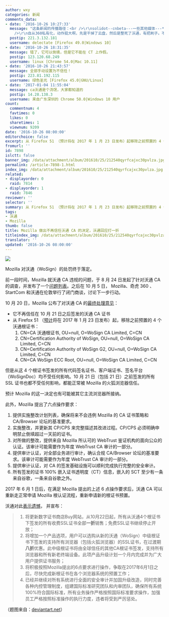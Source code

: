 ```yaml
---
author: wxy
categories: 新闻
comments_data:
- date: '2016-10-26 10:27:33'
  message: "这条新闻的传播路径：<br />\r\nsolidot--cnbeta---一些其他媒体---***---linuxcn。<br />\r\n<br
    />\r\n自从360私有化，动作挺大啊，先是干掉了云盘，然后是整死了沃通，有把刷子。不过mozilla这么折腾没有用，360有倒填时间大法（举例：当前时间2016-10-26，但是他写成10月21日以前签的整数，mozilla就不会取消信任）。对付流氓，你还真没招儿。"
  postip: 221.3.132.181
  username: delectate [Firefox 49.0|Windows 10]
- date: '2016-10-26 18:31:35'
  message: 错了，它可以倒填，但是它不能在 CT 上作假。
  postip: 123.120.68.249
  username: linux [Chrome 54.0|Mac 10.11]
- date: '2016-10-26 21:43:57'
  message: 全部手动设置为不信任！
  postip: 223.81.192.115
  username: 绿色圣光 [Firefox 45.0|GNU/Linux]
- date: '2017-01-04 11:55:04'
  message: ca沃通是个流氓，大家都知道的
  postip: 14.28.138.3
  username: 来自广东深圳的 Chrome 50.0|Windows 10 用户
count:
  commentnum: 4
  favtimes: 0
  likes: 0
  sharetimes: 1
  viewnum: 9209
date: '2016-10-26 08:00:00'
editorchoice: false
excerpt: 从 Firefox 51 （预计将在 2017 年 1 月 23 日发布）起移除之前预置的 4 个沃通根证书
fromurl: ''
id: 7898
islctt: false
banner_img: /data/attachment/album/201610/25/212540qyrfcajxc30pvlza.jpg
permalink: /article-7898-1.html
index_img: /data/attachment/album/201610/25/212540qyrfcajxc30pvlza.jpg
related:
- displayorder: 0
  raid: 7814
- displayorder: 1
  raid: 7846
reviewer: ''
selector: ''
summary: 从 Firefox 51 （预计将在 2017 年 1 月 23 日发布）起移除之前预置的 4 个沃通根证书
tags:
- 沃通
- Mozilla
thumb: false
title: Mozilla 做出不再信任沃通 CA 的决定，沃通回应打一折
titleindex_img: /data/attachment/album/201610/25/212540qyrfcajxc30pvlza.jpg
translator: ''
updated: '2016-10-26 08:00:00'
---
```


![](/data/attachment/album/201610/25/212540qyrfcajxc30pvlza.jpg)


Mozilla 对沃通（WoSign）的处罚终于落定。


前一段时间，Mozilla 就沃通 CA 违规的问题，于 8 月 24 日发起了针对沃通 CA 的调查，并发布了一个[问题列表](https://wiki.mozilla.org/CA:WoSign_Issues)。之后在 10 月 5 日， Mozilla、奇虎 360 、StartCom 和沃通在伦敦举行了闭门商谈，讨论下一步行动。


10 月 20 日，Mozilla 公布了对沃通 CA 的[最终处理意见](https://bugzilla.mozilla.org/show_bug.cgi?id=1311824)：


* 它不再信任在 10 月 21 日之后签发的沃通 CA 证书
* 从 Firefox 51 （[预计](https://wiki.mozilla.org/RapidRelease/Calendar)将在 2017 年 1 月 23 日发布）起，移除之前预置的 4 个沃通根证书：
	1. CN=CA 沃通根证书, OU=null, O=WoSign CA Limited, C=CN
	2. CN=Certification Authority of WoSign, OU=null, O=WoSign CA Limited, C=CN
	3. CN=Certification Authority of WoSign G2, OU=null, O=WoSign CA Limited, C=CN
	4. CN=CA WoSign ECC Root, OU=null, O=WoSign CA Limited, C=CN


但是从这 4 个根证书签发的所有代码签名证书、客户端证书、签名平台（WoSignDoc）均不受任何影响。10 月 21 日（包括 21 日）之前签发的所有 SSL 证书也都不受任何影响，都能正常被 Mozilla 的火狐浏览器信任。


预计 Mozilla 的这一决定也有可能被其它主流浏览器所接纳。


此外，Mozilla 提出了六点操作要求：


1. 提供实施整改计划列表，确保将来不会违例 Mozilla 的 CA 证书策略和 CA/Browser 论坛的基准要求。
2. 实施整改，并更新其 CP/CPS 来完整描述其改进过程。CP/CPS 必须明确申明禁止倒填超过一天前的证书。
3. 对所做的整改，提供来自 Mozilla 所认可的 WebTrust 鉴证机构的面向公众的认证。该审计可能需要作为年度 WebTrust CA 审计的一部分。
4. 提供审计认证，对全部业务进行审计，确认合规 CA/Browser 论坛的基准要求。该审计可能需要作为年度 WebTrust CA 审计的一部分。
5. 提供审计认证，对 CA 的签发基础设施可以顺利完成执行完整的安全审计。
6. 所有签发的证书 100% 嵌入证书透明度（CT）信息，嵌入的 SCT 至少有一条来自谷歌，一条来自谷歌之外。


2017 年 6 月 1 日后，在满足 Mozilla 提出的上述 6 点操作要求后，沃通 CA 可以重新走正常申请 Mozilla 根认证流程，重新申请新的根证书预置。


沃通对此[表示遗憾](http://www.wosign.com/News/announcement_about_Mozilla_Action_20161024.htm)， 并宣布：



> 1. 将更新数字证书商店Buy网站，从10月22日起，所有从沃通4个根证书下签发的所有收费SSL证书全部**一折**销售；免费SSL证书继续停止开放；
> 2. 将增加一个产品选项，用户可以选购从新的沃通（WoSign）中级根证书下签发的支持所有浏览器（包括火狐浏览器）的SSL证书，在过渡期**八折**优惠。此中级根证书将由全球信任的其他CA根证书签发，支持所有浏览器和所有新老终端设备。此项产品升级计划一个月内完成并为广大用户提供证书服务；
> 3. 将积极按照Mozilla提出的6点要求进行操作，争取在2017年6月1日之后，尽快完成新根证书在各个浏览器系统的预置工作；
> 4. 已经并继续对所有系统进行全面的安全审计并加固升级改造，同时完善各种内控管理制度，组建国际标准研究团队和内审团队，确保所有系统100%符合国际标准，所有业务操作严格按照国际标准要求操作，加强员工严格按照标准操作的执行力度，违者将受到严厉惩处。
> 


（题图来自：[deviantart.net](http://img13.deviantart.net/ee6d/i/2015/132/b/f/iris___broken_bridge_by_laitma-d8t2uxi.png)）